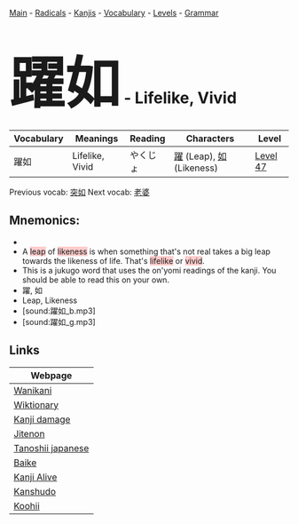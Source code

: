 <style> bigfont {font-size: 100px}</style>
[Main](../README.md) -
[Radicals](../radicals.md) -
[Kanjis](../kanjis.md) -
[Vocabulary](../vocabulary.md) -
[Levels](../levels.md) -
[Grammar](../grammar.md)
# <bigfont> 躍如</bigfont> - Lifelike, Vivid 

| Vocabulary | Meanings | Reading | Characters | Level |
| --- | --- | --- | --- | --- |
| 躍如 | Lifelike, Vivid | やくじょ |  [躍](../kanjis/躍.md) (Leap), [如](../kanjis/如.md) (Likeness) | [Level 47](../levels/wk_level47.md) |

Previous vocab: [突如](突如.md) Next vocab: [老婆](老婆.md) 

## Mnemonics:

* 
* A <span style="background-color:#ffcccb"> leap</span> of <span style="background-color:#ffcccb"> likeness</span> is when something that's not real takes a big leap towards the likeness of life. That's <span style="background-color:#ffcccb"> lifelike</span> or <span style="background-color:#ffcccb"> vivid</span>.
* This is a jukugo word that uses the on'yomi readings of the kanji. You should be able to read this on your own.
* 躍, 如
* Leap, Likeness
* [sound:躍如_b.mp3]
* [sound:躍如_g.mp3]


## Links 

| Webpage |
| --- |
| [Wanikani          ](https://www.wanikani.com/kanji/躍如) |
| [Wiktionary        ](https://en.wiktionary.org/wiki/躍如) |
| [Kanji damage      ](http://www.kanjidamage.com/kanji/search?utf8=✓&q=躍如) |
| [Jitenon           ](https://jitenon.com/kanji/躍如) |
| [Tanoshii japanese ](https://www.tanoshiijapanese.com/dictionary/kanji.cfm?k=躍如) |
| [Baike             ](https://baike.baidu.com/item/躍如) |
| [Kanji Alive       ](https://app.kanjialive.com/躍如) |
| [Kanshudo          ](https://www.kanshudo.com/searchmn?q=躍如) |
| [Koohii            ](https://kanji.koohii.com/study/kanji/躍如) |
